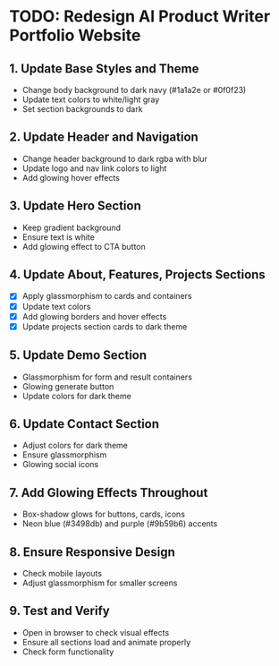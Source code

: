 # TODO: Redesign AI Product Writer Portfolio Website

## 1. Update Base Styles and Theme
- Change body background to dark navy (#1a1a2e or #0f0f23)
- Update text colors to white/light gray
- Set section backgrounds to dark

## 2. Update Header and Navigation
- Change header background to dark rgba with blur
- Update logo and nav link colors to light
- Add glowing hover effects

## 3. Update Hero Section
- Keep gradient background
- Ensure text is white
- Add glowing effect to CTA button

## 4. Update About, Features, Projects Sections
- [x] Apply glassmorphism to cards and containers
- [x] Update text colors
- [x] Add glowing borders and hover effects
- [x] Update projects section cards to dark theme

## 5. Update Demo Section
- Glassmorphism for form and result containers
- Glowing generate button
- Update colors for dark theme

## 6. Update Contact Section
- Adjust colors for dark theme
- Ensure glassmorphism
- Glowing social icons

## 7. Add Glowing Effects Throughout
- Box-shadow glows for buttons, cards, icons
- Neon blue (#3498db) and purple (#9b59b6) accents

## 8. Ensure Responsive Design
- Check mobile layouts
- Adjust glassmorphism for smaller screens

## 9. Test and Verify
- Open in browser to check visual effects
- Ensure all sections load and animate properly
- Check form functionality
